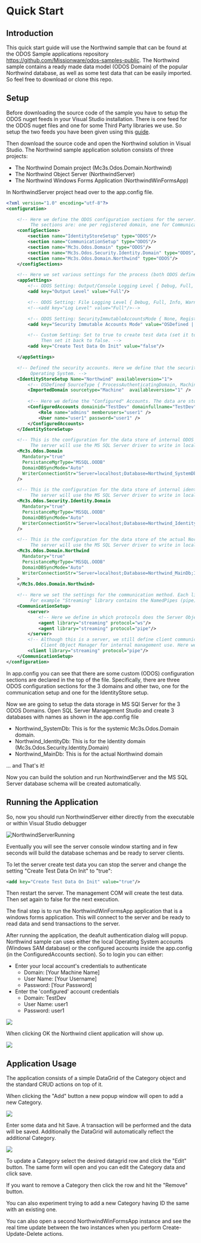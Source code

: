 # Quick Start

## Introduction

This quick start guide will use the Northwind sample that can be found at the ODOS Sample applications repository <a href="https://github.com/Missionware/odos-samples-public" target="_blank">https://github.com/Missionware/odos-samples-public</a>. The Northwind sample contains a ready made data model (ODOS Domain) of the popular Northwind database, as well as some test data that can be easily imported. So feel free to download or clone this repo. 

## Setup

Before downloading the source code of the sample you have to setup the ODOS nuget feeds in your Visual Studio installation. There is one feed for the ODOS nuget files and one for some Third Party libraries we use. So setup the two feeds you have been given using this <a href="https://docs.microsoft.com/en-us/azure/devops/artifacts/nuget/consume?view=azure-devops&tabs=windows" target="_blank">guide</a>.

Then download the source code and open the Northwind solution in Visual Studio. The Northwind sample application solution consists of three projects:

- The Northwind Domain project (Mc3s.Odos.Domain.Northwind)
- The Northwind Object Server (NorthwindServer)
- The Northwind Windows Forms Application (NorthwindWinFormsApp)



In NorthwindServer project head over to the app.config file. 

```xml
<?xml version="1.0" encoding="utf-8"?>
<configuration>

	<!-- Here we define the ODOS configuration sections for the server. 
	     The sections are: one per registered domain, one for Communication libraries and one for the Identity Store Configuration  -->
	<configSections>
		<section name="IdentityStoreSetup" type="ODOS"/>
		<section name="CommunicationSetup" type="ODOS"/>
		<section name="Mc3s.Odos.Domain" type="ODOS"/>
		<section name="Mc3s.Odos.Security.Identity.Domain" type="ODOS"/>
		<section name="Mc3s.Odos.Domain.Northwind" type="ODOS"/>
	</configSections>

	<!-- Here we set various settings for the process (both ODOS defined and custom application ones) -->
	<appSettings>
		<!-- ODOS Setting: Output/Console Logging Level { Debug, Full, Info, Warning, Error, Any, None } -->
		<add key="Output Level" value="Full"/>

		<!-- ODOS Setting: File Logging Level { Debug, Full, Info, Warning, Error, Any, None } -->
		<!--<add key="Log Level" value="Full"/>-->

		<!-- ODOS Setting: SecurityImmutableAccountsMode { None, Registered, Configured, OSDefined, All } -->
		<add key="Security Immutable Accounts Mode" value="OSDefined | Configured"/>

		<!-- Custom Setting: Set to true to create test data (set it to true on second run of the server).
		     Then set it back to false. -->
		<add key="Create Test Data On Init" value="false"/>

	</appSettings>

	<!-- Defined the security accounts. Here we define that the security accounts are coming from the
	     Operating System. -->
	<IdentityStoreSetup Name="Northwind" availableversion="1">
		<!-- OSDefined SourceType { ProcessAuthenticatingDomain, Machine, ActiveDirectory, Other } -->
		<ImportedDomain sourcetype="Machine"  availableversion="1" />
		
		<!-- Here we define the "Configured" Accounts. The data are stored in the DB only. -->
        <ConfiguredAccounts domainid="TestDev" domainfullname="TestDev">
			<Role name="admins" memberusers="user1" />
			<User name="user1" password="user1" />
		</ConfiguredAccounts>
	</IdentityStoreSetup>

	<!-- This is the configuration for the data store of internal ODOS domain named Mc3s.Odos.Domain. 
	     The server will use the MS SQL Server driver to write in localhost DB Server in Database Northwind_SystemDb -->
	<Mc3s.Odos.Domain
	  Mandatory="true"
	  PersistanceMgrType="MSSQL.OODB"
	  DomainDBSyncMode="Auto"
	  WriterConnectionStr="Server=localhost;Database=Northwind_SystemDb;Integrated Security=sspi;MultipleActiveResultSets=True"
    />

	<!-- This is the configuration for the data store of internal identiy domain named Mc3s.Odos.Security.Identity.Domain  
	     The server will use the MS SQL Server driver to write in localhost DB Server in Database Northwind_IdentityDb -->
	<Mc3s.Odos.Security.Identity.Domain
	  Mandatory="true"
	  PersistanceMgrType="MSSQL.OODB"
	  DomainDBSyncMode="Auto"
	  WriterConnectionStr="Server=localhost;Database=Northwind_IdentityDb;Integrated Security=sspi;MultipleActiveResultSets=True"
    />

	<!-- This is the configuration for the data store of the actual Northwind Domain named Mc3s.Odos.Domain.Northwind  
	     The server will use the MS SQL Server driver to write in localhost DB Server in Database Northwind_MainDb -->
	<Mc3s.Odos.Domain.Northwind
	  Mandatory="true"
	  PersistanceMgrType="MSSQL.OODB"
	  DomainDBSyncMode="Auto"
	  WriterConnectionStr="Server=localhost;Database=Northwind_MainDb;Integrated Security=sspi;MultipleActiveResultSets=True"
    >
	</Mc3s.Odos.Domain.Northwind>

	<!-- Here we set the settings for the communication method. Each library may have more than one protocols. 
	     For example "Streaming" library contains the NamedPipes (pipe) and the Web Socket (ws) implementation -->
	<CommunicationSetup>
		<server>
			<!-- Here we define in which protocols does the Server Object Manager listens for new connections from clients -->
			<agent library="streaming" protocol="ws"/>
			<agent library="streaming" protocol="pipe"/>
		</server>
		<!-- Although this is a server, we still define client communication protocol, because the server contains and embedded 
		     Client Object Manager for internal management use. Here we define with which protocol will this client connect to the server. -->
		<client library="streaming" protocol="pipe"/>
	</CommunicationSetup>
</configuration>
```



In app.config you can see that there are some custom (ODOS) configuration sections are declared in the top of the file.  Specifically, there are three ODOS configuration sections for the 3 domains and other two, one for the communication setup and one for the IdentityStore setup.

Now we are going to setup the data storage in MS SQl Server for the 3 ODOS Domains. Open SQL Server Management Studio and create 3 databases with names as shown in the app.config file

- Northwind_SystemDb: This is for the systemic Mc3s.Odos.Domain domain.
- Northwind_IdentityDb: This is for the Identity domain (Mc3s.Odos.Security.Identity.Domain)
- Northwind_MainDb: This is for the actual Northwind domain



... and That's it!

 Now you can build the solution and run NorthwindServer and the MS SQL Server database schema will be created automatically.



## Running the Application

So, now you should run NorthwindServer either directly from the executable or within Visual Studio debugger



![NorthwindServerRunning](../images/NorthwindServerRunning.png)



Eventually you will see the server console window starting and in few seconds will build the database schemas and be ready to server clients. 

To let the server create test data you can stop the server and change the setting "Create Test Data On Init" to "true":

```xml
<add key="Create Test Data On Init" value="true"/>
```

Then restart the server. The management COM will create the test data. Then set again to false for the next execution. 

The final step is to run the NorthwindWinFormsApp application that is a windows forms application. This will connect to the server and be ready to read data and send transactions to the server. 

After running the application, the deafult authentication dialog will popup. Northwind sample can uses either the local Operating System accounts (Windows SAM database) or the configured accounts inside the app.config (in the ConfiguredAccounts section). So to login you can either:

- Enter your local account's credentials to authenticate
  - Domain: [Your Machine Name]
  - User Name: [Your Username]
  - Password: [Your Password]
- Enter the 'configured' account credentials
  - Domain: TestDev
  - User Name: user1
  - Password: user1



![](../images/odos-authentication.png)



When clicking OK the Northwind client application will show up. 

![](../images/northwind-app1.png)

## Application Usage

The application consists of a simple DataGrid of the Category object and the standard CRUD actions on top of it. 

When clicking the "Add" button a new popup window will open to add a new Category. 

![](../images/category-prop-form1.png)

Enter some data and hit Save. A transaction will be performed and the data will be saved. Additionally the DataGrid will automatically reflect the additional Category.

![](../images/northwind-app2.png)

To update a Category select the desired datagrid row and click the "Edit" button. The same form will open and you can edit the Category data and click save. 

If you want to remove a Category then click the row and hit the "Remove" button. 

You can also experiment trying to add a new Category having ID the same with an existing one.

You can also open a second NorthwindWinFormsApp  instance and see the real time update between the two instances when you perform Create-Update-Delete actions. 







